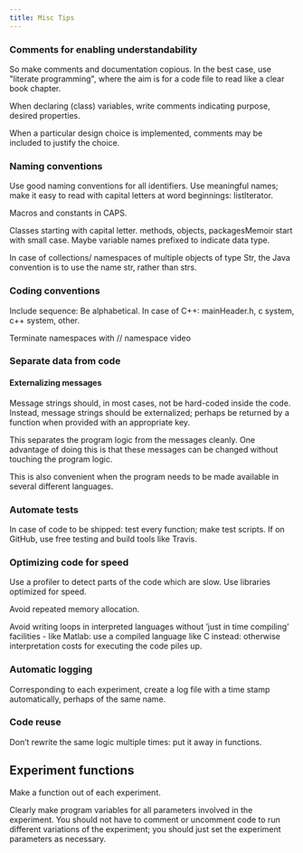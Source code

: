 ```yaml
---
title: Misc Tips
---
```


### Comments for enabling understandability
So make comments and documentation copious. In the best case, use "literate programming", where the aim is for a code file to read like a clear book chapter.

When declaring (class) variables, write comments indicating purpose, desired properties.

When a particular design choice is implemented, comments may be included to justify the choice.

### Naming conventions

Use good naming conventions for all identifiers. Use meaningful names; make it easy to read with capital letters at word beginnings: listIterator.

Macros and constants in CAPS.

Classes starting with capital letter. methods, objects, packagesMemoir start with small case. Maybe variable names prefixed to indicate data type.

In case of collections/ namespaces of multiple objects of type Str, the Java convention is to use the name str, rather than strs.

### Coding conventions

Include sequence: Be alphabetical. In case of C++: mainHeader.h, c system, c++ system, other.

Terminate namespaces with // namespace video

### Separate data from code
#### Externalizing messages

Message strings should, in most cases, not be hard-coded inside the code. Instead, message strings should be externalized; perhaps be returned by a function when provided with an appropriate key.

This separates the program logic from the messages cleanly. One advantage of doing this is that these messages can be changed without touching the program logic.

This is also convenient when the program needs to be made available in several different languages.

### Automate tests

In case of code to be shipped: test every function; make test scripts. If on GitHub, use free testing and build tools like Travis.

### Optimizing code for speed

Use a profiler to detect parts of the code which are slow. Use libraries optimized for speed.

Avoid repeated memory allocation.

Avoid writing loops in interpreted languages without ’just in time compiling’ facilities - like Matlab: use a compiled language like C instead: otherwise interpretation costs for executing the code piles up.

### Automatic logging

Corresponding to each experiment, create a log file with a time stamp automatically, perhaps of the same name.

### Code reuse
Don’t rewrite the same logic multiple times: put it away in functions.

## Experiment functions

Make a function out of each experiment.

Clearly make program variables for all parameters involved in the experiment. You should not have to comment or uncomment code to run different variations of the experiment; you should just set the experiment parameters as necessary.
